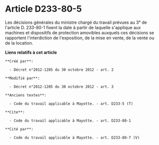 # Article D233-80-5

Les décisions générales du ministre chargé du travail prévues au 3° de l'article D. 233-80-1 fixent la date à partir de
laquelle s'applique aux machines et dispositifs de protection amovibles auxquels ces décisions se rapportent l'interdiction
de l'exposition, de la mise en vente, de la vente ou de la location.

**Liens relatifs à cet article**

	**Créé par**:

	  - Décret n°2012-1205 du 30 octobre 2012 - art. 2

	**Modifié par**:

	  - Décret n°2012-1205 du 30 octobre 2012 - art. 3

	**Anciens textes**:

	  - Code du travail applicable à Mayotte. - art. D233-5 (T)

	**Cite**:

	  - Code du travail applicable à Mayotte. - art. D233-80-1

	**Cité par**:

	  - Code du travail applicable à Mayotte. - art. D233-80-7 (V)
